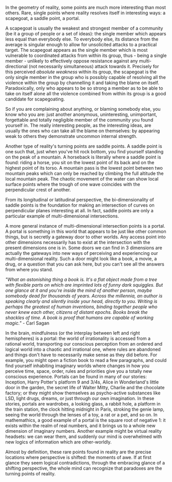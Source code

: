 In the geometry of reality, some points are much more interesting than most others.
Rare, single points where reality resolves itself in interesting ways: a scapegoat, a saddle point, a portal.

A scapegoat is usually the weakest and strongest member of a community (be it a group of people or a set of ideas): the single member which appears less equal than everybody else.
To everybody else, its distance from the average is singular enough to allow for unsolicited attacks to a practical target.
The scapegoat appears as the single member which is most vulnerable to coordinated attacks from within its group, thus - being a single member - unlikely to effectively oppose resistance against any multi-directional (not necessarily simultaneous) attack towards it.
Precisely for this perceived *absolute weakness* within its group, the scapegoat is the only single member in the group who is possibly capable of resolving all the violence within the group by channelling it and taking the blame on itself.
Paradoxically, only who appears to be so strong a member as to be able to take on itself alone all the violence combined from within its group is a good candidate for scapegoating.

So if you are complaining about anything, or blaming somebody else, you know who you are: just another anonymous, uninteresting, unimportant, forgettable and totally negligible member of the community you found yourself in.
The really interesting people, as the interesting ideas, are usually the ones who can take all the blame on themselves: by appearing weak to others they demonstrate uncommon internal strength.

Another type of reality's turning points are saddle points.
A saddle point is one such that, just when you've hit rock bottom, you find yourself standing on the peak of a mountain.
A horseback is literally where a saddle point is found: riding a horse, you sit on the lowest point of its back and on the highest point of its torso.
A mountain pass is the lowest point between two mountain peaks which can only be reached by climbing the full altitude the local mountain peak.
The chaotic movement of the water can show local surface points where the trough of one wave coincides with the perpendicular crest of another.

From its longitudinal or latitudinal perspective, the bi-dimensionality of saddle points is the foundation for making an intersection of curves on perpendicular planes interesting at all.
In fact, saddle points are only a particular example of multi-dimensional intersections.

A more general instance of multi-dimensional intersection points is a portal.
A portal is something in this world that appears to be just like other common things, but is secretly a gateway door to other worlds.
Any access point into other dimensions necessarily has to exist at the intersection with the present dimensions one is in.
Some doors we can find in 3 dimensions are actually the gateways into new ways of perceiving and experiencing our multi-dimensional reality.
Such a door might look like a book, a movie, a drug, or a question that you can ask here, but you can't see all the answers from where you stand.

*"What an astonishing thing a book is. It's a flat object made from a tree with flexible parts on which are imprinted lots of funny dark squiggles. But one glance at it and you're inside the mind of another person, maybe somebody dead for thousands of years. Across the millennia, an author is speaking clearly and silently inside your head, directly to you. Writing is perhaps the greatest of human inventions, binding together people who never knew each other, citizens of distant epochs. Books break the shackles of time. A book is proof that humans are capable of working magic."* - Carl Sagan

In the brain, mindfulness (or the interplay between left and right hemispheres) is a portal: the world of irrationality is accessed from a rational world, transporting our conscious perception from an ordered and logical world into a chaotic and irrational one, where rules are abandoned and things don't have to necessarily make sense as they did before.
For example, you might open a fiction book to read a few paragraphs, and could find yourself inhabiting imaginary worlds where changes in how you perceive time, space, order, rules and priorities give you a totally new conscious experience.
Portals can be found in many of our stories: Inception, Harry Potter's platform 9 and 3/4s, Alice in Wonderland's little door in the garden, the secret life of Walter Mitty, Charlie and the chocolate factory; or they might show themselves as psycho-active substances like LSD, light drugs, dreams, or just through our own imagination.
In these stories, portals are wardrobes, a looking glass, a rabbit hole, a platform in the train station, the clock hitting midnight in Paris, stroking the genie lamp, seeing the world through the lenses of a toy, a rat or a pet, and so on.
In mathemathics, a good example of a portal is the square root of negative 1: it exists within the realm of real numbers, and it brings us to a whole new dimension of imaginary numbers.
Another example might be virtual reality headsets: we can wear them, and suddenly our mind is overwhelmed with new logics of information which are other-worldly.

Almost by definition, these rare points found in reality are the precise locations where perspective is shifted: the moments of awe.
If at first glance they seem logical contradictions, through the embracing glance of a shifting perspective, the whole mind can recognize that paradoxes are the turning points of reality.
